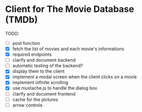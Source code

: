 # Client for The Movie Database (TMDb)

TODO:
- [ ] post function
- [x] fetch the list of movies and each movie's informations
- [x] required endpoints
- [ ] clarify and document backend
- [ ] automatic testing of the backend?
- [x] display them to the client
- [x] implement a modal screen when the client clicks on a movie
- [x] implement infinite scrolling
- [x] use mustache.js to handle the dialog box
- [ ] clarify and document frontend
- [ ] cache for the pictures
- [ ] arrow controls
